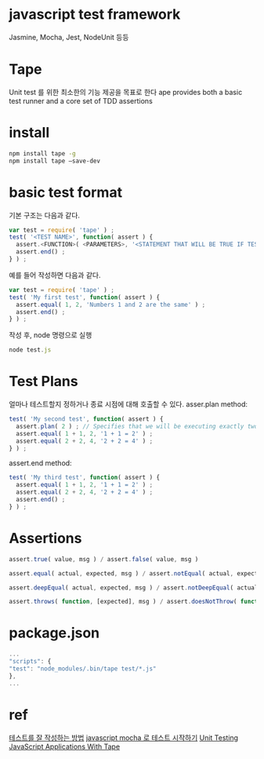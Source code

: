 # javascript test framework
Jasmine, Mocha, Jest, NodeUnit 등등

# Tape
Unit test 를 위한 최소한의 기능 제공을 목표로 한다
ape provides both a basic test runner and a core set of TDD assertions


# install
```sh
npm install tape -g
npm install tape —save-dev
```

# basic test format
기본 구조는 다음과 같다.
```js
var test = require( 'tape' ) ;
test( '<TEST NAME>', function( assert ) {
  assert.<FUNCTION>( <PARAMETERS>, '<STATEMENT THAT WILL BE TRUE IF TEST PASSES>' ) ;
  assert.end() ;
} ) ;
```
예를 들어 작성하면 다음과 같다.
```js
var test = require( 'tape' ) ;
test( 'My first test', function( assert ) {
  assert.equal( 1, 2, 'Numbers 1 and 2 are the same' ) ;
  assert.end() ;
} ) ;
```
작성 후, node 명령으로 실행
```js
node test.js
```

# Test Plans
얼마나 테스트할지 정하거나 종료 시점에 대해 호출할 수 있다.
asser.plan method:
```js
test( 'My second test', function( assert ) {
  assert.plan( 2 ) ; // Specifies that we will be executing exactly two tests
  assert.equal( 1 + 1, 2, '1 + 1 = 2' ) ;
  assert.equal( 2 + 2, 4, '2 + 2 = 4' ) ;
} ) ;
```
assert.end method:
```js
test( 'My third test', function( assert ) {
  assert.equal( 1 + 1, 2, '1 + 1 = 2' ) ;
  assert.equal( 2 + 2, 4, '2 + 2 = 4' ) ;
  assert.end() ;
} ) ;
```

# Assertions
```js
assert.true( value, msg ) / assert.false( value, msg )

assert.equal( actual, expected, msg ) / assert.notEqual( actual, expected, msg )

assert.deepEqual( actual, expected, msg ) / assert.notDeepEqual( actual, expected, msg )

assert.throws( function, [expected], msg ) / assert.doesNotThrow( function, expected, msg )
```

# package.json
```js
...
"scripts": {
"test": "node_modules/.bin/tape test/*.js"
},
...
```



# ref
[테스트를 잘 작성하는 방법](http://shiren.github.io/2015-09-24-유닛테스트가-해야할-5가지-답변-테스트를-잘-작성하는-방법/)
[javascript mocha 로 테스트 시작하기](http://programmingsummaries.tistory.com/383)
[Unit Testing JavaScript Applications With Tape](https://medium.com/@andy.neale/unit-testing-javascript-applications-with-tape-1d4f5d5fc825)
